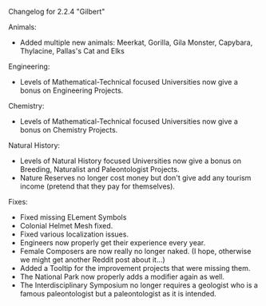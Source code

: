 Changelog for 2.2.4 "Gilbert"

Animals:
- Added multiple new animals: Meerkat, Gorilla, Gila Monster, Capybara, Thylacine, Pallas's Cat and Elks

Engineering:
- Levels of Mathematical-Technical focused Universities now give a bonus on Engineering Projects.

Chemistry:
- Levels of Mathematical-Technical focused Universities now give a bonus on Chemistry Projects.

Natural History:
- Levels of Natural History focused Universities now give a bonus on Breeding, Naturalist and Paleontologist Projects.
- Nature Reserves no longer cost money but don't give add any tourism income (pretend that they pay for themselves).

Fixes:
- Fixed missing ELement Symbols
- Colonial Helmet Mesh fixed.
- Fixed various localization issues.
- Engineers now properly get their experience every year.
- Female Composers are now really no longer naked. (I hope, otherwise we might get another Reddit post about it...)
- Added a Tooltip for the improvement projects that were missing them.
- The National Park now properly adds a modifier again as well.
- The Interdisciplinary Symposium no longer requires a geologist who is a famous paleontologist but a paleontologist as it is intended.
